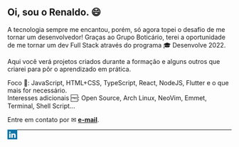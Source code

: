 <h2>Oi, sou o Renaldo. 😄</h2>

A tecnologia sempre me encantou, porém, só agora topei o desafio de me tornar um desenvolvedor!  Graças ao Grupo Boticário, terei a oportunidade de me tornar um dev Full Stack através do programa 🎓 Desenvolve 2022.

Aqui você verá projetos criados durante a formação e alguns outros que criarei para pôr o aprendizado em prática.

Foco 🎯: JavaScript, HTML+CSS, TypeScript, React, NodeJS, Flutter e o que mais for necessário.<br>
Interesses adicionais 🆓: Open Source, Arch Linux, NeoVim, Emmet, Terminal, Shell Script...

Entre em contato por ✉ **<a href="mailto:eurenaldo@gmail.com">e-mail</a>**.

<p align="left"><a href="https://linkedin.com/in/renaldofreire" target="blank"><img align="left" src="icons/linkedin.svg" alt="xtenzq" width="22px" /></a>
<!--<a href="https://fb.com/nrusetski" target="blank"><img align="left" src="icons/facebook.svg" alt="xtenzq" width="22px" /></a>-->

---
